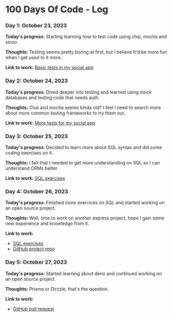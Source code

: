 # 100 Days Of Code - Log

### Day 1: October 23, 2023

**Today's progress**: Starting learning how to test code using chai, mocha and sinon.

**Thoughts:** Testing seems pretty boring at first, but I believe It'd be more fun when I get used to it more.

**Link to work:** [Basic tests in my social app](https://github.com/kofta999/mySocial/tree/master/server/test)

### Day 2: October 24, 2023

**Today's progress**: Dived deeper into testing and learned using mock databases and testing code that needs auth.

**Thoughts:** Chai and mocha seems kinda old? I feel I need to search more about more common testing frameworks to try them out.

**Link to work:** [More tests for my social app](https://github.com/kofta999/mySocial/tree/master/server/test)

### Day 3: October 25, 2023

**Today's progress**: Decided to learn more about SQL syntax and did some coding exercises on it.

**Thoughts:** I felt that I needed to get more understanding on SQL so I can understand ORMs better.

**Link to work:** [SQL exercises](https://github.com/WebDevSimplified/Learn-SQL)

### Day 4: October 26, 2023

**Today's progress**: Finished more exercices on SQL and started working on an open source project.

**Thoughts:** Well, time to work on another express project, hope I gain some new experience and knowledge from it.

**Link to work:**
  *  [SQL exercises](https://www.w3schools.com/SQL/exercise.asp)
  *  [GitHub project repo](https://github.com/kofta999/collabspace)
                  
### Day 5: October 27, 2023

**Today's progress**: Started learning about deno and continued working on an open source project.

**Thoughts:** Prisma or Dirzzle, that's the question.

**Link to work:**
  *  [GitHub pull request](https://github.com/devvspaces/collabspace/pull/31)
                  
